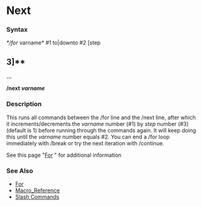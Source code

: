 # Next

### Syntax

_\*/for_ varname\* \#1 to\|downto \#2 \[step

## 3\]\*\*

**...**

**/next** _**varname**_

### Description

This runs all commands between the /for line and the /next line, after which it increments/decrements the _varname_ number \(\#1\) by _step_ number \(\#3\) \(default is 1\) before running through the commands again. It will keep doing this until the _varname_ number equals \#2. You can end a /for loop immediately with /break or try the next iteration with /continue.

See this page "[For](for.md) " for additional information

### See Also

* [For](for.md)
* [Macro\_Reference](../../documentation/macro-reference.md)
* [Slash Commands](../slash-commands/)

